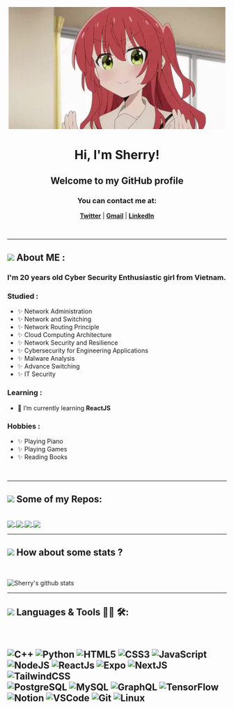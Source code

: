 <p align="center">
  <img src="kita-ikuyo-rap.webp" alt="Banner">
</p>

<h1 align="center">Hi, I'm Sherry!</h1>
<h2 align="center">Welcome to my GitHub profile</h2>

<h3 align="center">You can contact me at:</h3>
<p align="center">
  <strong><a href="https://x.com/SherriePhtr">Twitter</a></strong> |
  <strong><a href="mailto:anhthuphamtran1704@gmail.com">Gmail</a></strong> |
  <strong><a href="https://www.linkedin.com/in/anh-thu-pham-tran-98417b267/">LinkedIn</a></strong> 
</p>


</br>

---

## <img src="https://media.giphy.com/media/VgCDAzcKvsR6OM0uWg/giphy.gif" width="50"> About ME  :

### I'm 20 years old Cyber Security Enthusiastic girl from Vietnam.

### Studied :

- ✨ Network Administration
- ✨ Network and Switching
- ✨ Network Routing Principle
- ✨ Cloud Computing Architecture
- ✨ Network Security and Resilience
- ✨ Cybersecurity for Engineering Applications
- ✨ Malware Analysis
- ✨ Advance Switching
- ✨ IT Security

### Learning :

- 🌱 I’m currently learning **ReactJS**

### Hobbies :

- ✨ Playing Piano
- ✨ Playing Games
- ✨ Reading Books

</br>

---
## <img src="https://media.giphy.com/media/VgCDAzcKvsR6OM0uWg/giphy.gif" width="50"> Some of my Repos:
</br>
<a href="https://github.com/SherryPham/Anime-App">
  <img align="center" src="https://github-readme-stats.anuraghazra1.vercel.app/api/pin/?username=SherryPham&repo=Anime-App&theme=radical" />
</a>    
<a href="https://github.com/SherryPham/TECHNIES">
  <img align="center" src="https://github-readme-stats.anuraghazra1.vercel.app/api/pin/?username=SherryPham&repo=TECHNIES&theme=merko" />
</a>


<a href="https://github.com/SherryPham/keylogger">
  <img align="center" src="https://github-readme-stats.anuraghazra1.vercel.app/api/pin/?username=SherryPham&repo=keylogger&theme=onedark" />
</a>    
<a href="https://github.com/SherryPham/ToDoList">
  <img align="center" src="https://github-readme-stats.anuraghazra1.vercel.app/api/pin/?username=SherryPham&repo=ToDoList&theme=cobalt" />
</a>


---
## <img src="https://media.giphy.com/media/VgCDAzcKvsR6OM0uWg/giphy.gif" width="50"> How about some stats ?
</br>

![Sherry's github stats](https://github-readme-stats-git-masterrstaa-rickstaa.vercel.app/api?username=SherryPham&show_icons=true&theme=tokyonight&hide=contribs,prs,issues)


---
## <img src="https://media.giphy.com/media/VgCDAzcKvsR6OM0uWg/giphy.gif" width="50"> Languages & Tools 👨‍💻 🛠:
</br>

![C++](https://img.shields.io/badge/c++%20-%2300599C.svg?&style=for-the-badge&logo=c%2B%2B&ogoColor=white)
![Python](https://img.shields.io/badge/python-3670A0?style=for-the-badge&logo=python&logoColor=ffdd54)
![HTML5](https://img.shields.io/badge/html5-%23E34F26.svg?style=for-the-badge&logo=html5&logoColor=white)
![CSS3](https://img.shields.io/badge/css3-%231572B6.svg?style=for-the-badge&logo=css3&logoColor=white)
![JavaScript](https://img.shields.io/badge/javascript-%23323330.svg?style=for-the-badge&logo=javascript&logoColor=%23F7DF1E)  <br />
![NodeJS](https://img.shields.io/badge/node.js-6DA55F?style=for-the-badge&logo=node.js&logoColor=white)
![ReactJs](https://img.shields.io/badge/-React-blue?style=for-the-badge&logo=react)
![Expo](https://img.shields.io/badge/Expo-000000?logo=Expo&logoColor=white)
![NextJS](https://img.shields.io/badge/next.js-000000?style=for-the-badge&logo=nextdotjs&logoColor=white)
![TailwindCSS](https://img.shields.io/badge/Tailwind_CSS-grey?style=for-the-badge&logo=tailwind-css&logoColor=38B2AC) <br/>
![PostgreSQL](https://img.shields.io/badge/postgresql-4169e1?style=for-the-badge&logo=postgresql&logoColor=white)
![MySQL](https://img.shields.io/badge/mysql-4479A1.svg?style=for-the-badge&logo=mysql&logoColor=white)
![GraphQL](https://img.shields.io/badge/GraphQL-E434AA?style=for-the-badge&logo=graphql&logoColor=white)
![TensorFlow](https://img.shields.io/badge/TensorFlow-FF6F00?style=for-the-badge&logo=tensorflow&logoColor=white)<br/>
![Notion](https://img.shields.io/badge/Notion-%23000000.svg?style=for-the-badge&logo=notion&logoColor=white)
![VSCode](https://img.shields.io/badge/-vscode-007ACC?style=for-the-badge&logo=visual-studio-code)
![Git](https://img.shields.io/badge/git%20-%23F05032.svg?&style=for-the-badge&logo=git&logoColor=white)
![Linux](https://img.shields.io/badge/-linux-FCC624?style=for-the-badge&logo=linux&logoColor=black)
---

</br>
</br>
</br>
